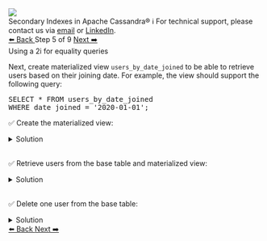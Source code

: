 <!-- TOP -->
<div class="top">
  <img src="https://datastax-academy.github.io/katapod-shared-assets/images/ds-academy-logo.svg" />
  <div class="scenario-title-section">
    <span class="scenario-title">Secondary Indexes in Apache Cassandra®</span>
    <span class="scenario-subtitle">ℹ️ For technical support, please contact us via <a href="mailto:aleksandr.volochnev@datastax.com">email</a> or <a href="https://dtsx.io/aleks">LinkedIn</a>.</span> 
  </div>
</div>

<!-- NAVIGATION -->
<div id="navigation-top" class="navigation-top">
 <a href='command:katapod.loadPage?[{"step":"step4"}]'
   class="btn btn-dark navigation-top-left">⬅️ Back
 </a>
<span class="step-count"> Step 5 of 9</span>
 <a href='command:katapod.loadPage?[{"step":"step6"}]'
    class="btn btn-dark navigation-top-right">Next ➡️
  </a>
</div>

<!-- CONTENT -->

<div class="step-title">Using a 2i for equality queries</div>

Next, create materialized view `users_by_date_joined` to be able to retrieve 
users based on their joining date. For example, the view should support the following query:

<pre class="non-executable-code">
SELECT * FROM users_by_date_joined
WHERE date_joined = '2020-01-01';
</pre>

✅ Create the materialized view:
<details>
  <summary>Solution</summary>

```
CREATE MATERIALIZED VIEW IF NOT EXISTS 
users_by_date_joined AS 
  SELECT * FROM users
  WHERE date_joined IS NOT NULL AND email IS NOT NULL
PRIMARY KEY ((date_joined), email);
```

</details>

<br/>

✅ Retrieve users from the base table and materialized view:
<details>
  <summary>Solution</summary>

```
SELECT * FROM users;
SELECT * FROM users_by_date_joined;
```

</details>

<br/>

✅ Delete one user from the base table:
<details>
  <summary>Solution</summary>

```
DELETE FROM users WHERE email = 'jim@datastax.com';

SELECT * FROM users;
SELECT * FROM users_by_date_joined;
```

</details>

<!-- NAVIGATION -->
<div id="navigation-bottom" class="navigation-bottom">
 <a href='command:katapod.loadPage?[{"step":"step4"}]'
   class="btn btn-dark navigation-bottom-left">⬅️ Back
 </a>
 <a href='command:katapod.loadPage?[{"step":"step6"}]'
    class="btn btn-dark navigation-bottom-right">Next ➡️
  </a>
</div>


